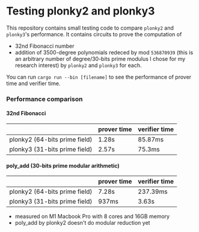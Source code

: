# Testing plonky2 and plonky3

This repository contains small testing code to compare `plonky2` and `plonky3`'s performance.
It contains circuits to prove the computation of
- 32nd Fibonacci number
- addition of 3500-degree polynomials redeced by mod `536870939` (this is an arbitrary number of degree/30-bits prime modulus I chose for my research interest)
by `plonky2` and `plonky3` for each.

You can run `cargo run --bin [filename]` to see the performance of prover time and verifier time.

### Performance comparison
#### 32nd Fibonacci
|             | prover time | verifier time |
| ----------- | ----------- |-------------- |
| plonky2 (64-bits prime field) | 1.28s | 85.87ms |
| plonky3 (31-bits prime field) | 2.57s | 75.3ms |

#### poly_add (30-bits prime modular arithmetic)
|             | prover time | verifier time |
| ----------- | ----------- |-------------- |
| plonky2 (64-bits prime field) | 7.28s | 237.39ms |
| plonky3 (31-bits prime field) | 937ms | 3.63s |

- measured on M1 Macbook Pro with 8 cores and 16GB memory
- poly_add by plonky2 doesn't do modular reduction yet
